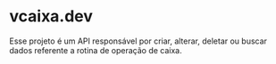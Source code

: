 # vcaixa.dev
Esse projeto é um API responsável por criar, alterar, deletar ou buscar dados referente a rotina de operação de caixa.
